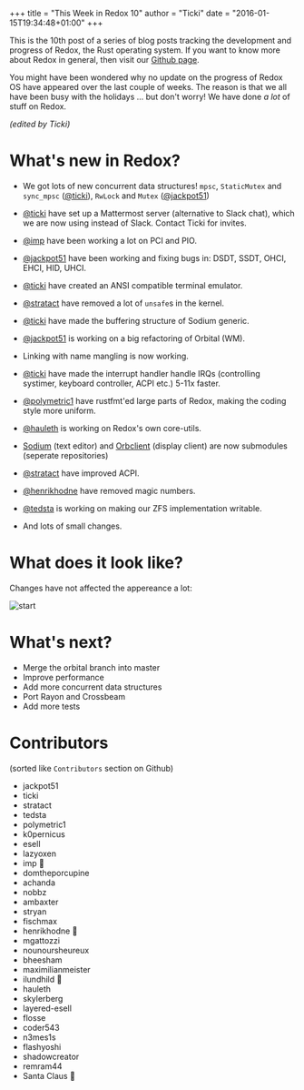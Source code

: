 +++
title = "This Week in Redox 10"
author = "Ticki"
date = "2016-01-15T19:34:48+01:00"
+++

This is the 10th post of a series of blog posts tracking the development and progress of Redox, the Rust operating system. If you want to know more about Redox in general, then visit our [Github page](https://github.com/redox-os/redox).

You might have been wondered why no update on the progress of Redox OS have appeared over the last couple of weeks. The reason is that we all have been busy with the holidays ... but don't worry! We have done _a lot_ of stuff on Redox.

*(edited by Ticki)*

# What's new in Redox?


- We got lots of new concurrent data structures! `mpsc`, `StaticMutex` and `sync_mpsc` ([@ticki](https://github.com/ticki)), `RwLock` and `Mutex` ([@jackpot51](https://github.com/jackpot51))

- [@ticki](https://github.com/ticki) have set up a Mattermost server (alternative to Slack chat), which we are now using instead of Slack. Contact Ticki for invites.

- [@imp](https://github.com/imp) have been working a lot on PCI and PIO.

- [@jackpot51](https://github.com/jackpot51) have been working and fixing bugs in: DSDT, SSDT, OHCI, EHCI, HID, UHCI.

- [@ticki](https://github.com/ticki) have created an ANSI compatible terminal emulator.

- [@stratact](https://github.com/stratact) have removed a lot of `unsafe`s in the kernel.

- [@ticki](https://github.com/ticki) have made the buffering structure of Sodium generic.

- [@jackpot51](https://github.com/jackpot51) is working on a big refactoring of Orbital (WM).

- Linking with name mangling is now working.

- [@ticki](https://github.com/ticki) have made the interrupt handler handle IRQs (controlling systimer, keyboard controller, ACPI etc.) 5-11x faster.

- [@polymetric1](https://github.com/polymetric1) have rustfmt'ed large parts of Redox, making the coding style more uniform.

- [@hauleth](https://github.com/hauleth) is working on Redox's own core-utils.

- [Sodium](https://github.com/redox-os/sodium) (text editor) and [Orbclient](https://github.com/redox-os/orbclient) (display client) are now submodules (seperate repositories)

- [@stratact](https://github.com/stratact) have improved ACPI.

- [@henrikhodne](https://github.com/henrikhodne) have removed magic numbers.

- [@tedsta](https://github.com/henrikhodne) is working on making our ZFS implementation writable.

- And lots of small changes.


# What does it look like?

Changes have not affected the appereance a lot:

![start](https://raw.githubusercontent.com/redox-os/redox/bbe19afced47cd4d84088deb4aa40c64b93f0e73/img/screenshots/start.png)


# What's next?

- Merge the orbital branch into master
- Improve performance
- Add more concurrent data structures
- Port Rayon and Crossbeam
- Add more tests

# Contributors

(sorted like `Contributors` section on Github)

- jackpot51
- ticki
- stratact
- tedsta
- polymetric1
- k0pernicus
- esell
- lazyoxen
- imp 🎂
- domtheporcupine
- achanda
- nobbz
- ambaxter
- stryan
- fischmax
- henrikhodne 🎂
- mgattozzi
- nounoursheureux
- bheesham
- maximilianmeister
- ilundhild 🎂
- hauleth
- skylerberg
- layered-esell
- flosse
- coder543
- n3mes1s
- flashyoshi
- shadowcreator
- remram44
- Santa Claus 🎂
